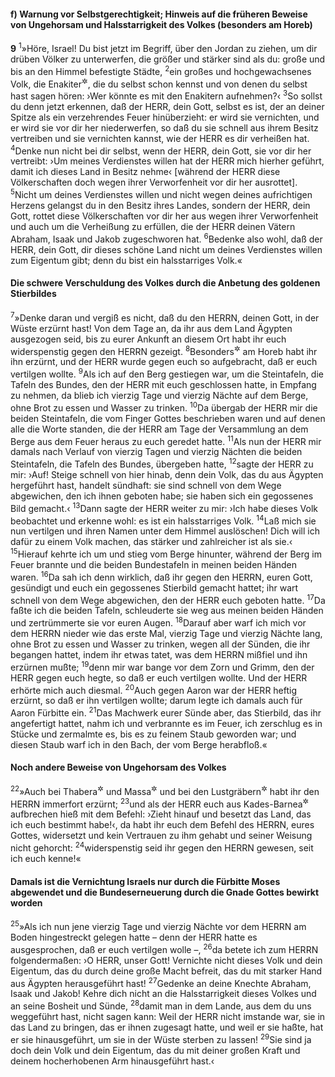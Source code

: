 #### f) Warnung vor Selbstgerechtigkeit; Hinweis auf die früheren Beweise von Ungehorsam und Halsstarrigkeit des Volkes (besonders am Horeb)

__9__
<sup>1</sup>»Höre, Israel! Du bist jetzt im Begriff, über den Jordan zu ziehen, um dir drüben Völker zu unterwerfen, die größer und stärker sind als du: große und bis an den Himmel befestigte Städte,
<sup>2</sup>ein großes und hochgewachsenes Volk, die Enakiter<sup title="4.Mose 13,33">&#x2732;</sup>, die du selbst schon kennst und von denen du selbst hast sagen hören: ›Wer könnte es mit den Enakitern aufnehmen?‹
<sup>3</sup>So sollst du denn jetzt erkennen, daß der HERR, dein Gott, selbst es ist, der an deiner Spitze als ein verzehrendes Feuer hinüberzieht: er wird sie vernichten, und er wird sie vor dir her niederwerfen, so daß du sie schnell aus ihrem Besitz vertreiben und sie vernichten kannst, wie der HERR es dir verheißen hat.
<sup>4</sup>Denke nun nicht bei dir selbst, wenn der HERR, dein Gott, sie vor dir her vertreibt: ›Um meines Verdienstes willen hat der HERR mich hierher geführt, damit ich dieses Land in Besitz nehme‹ [während der HERR diese Völkerschaften doch wegen ihrer Verworfenheit vor dir her ausrottet].
<sup>5</sup>Nicht um deines Verdienstes willen und nicht wegen deines aufrichtigen Herzens gelangst du in den Besitz ihres Landes, sondern der HERR, dein Gott, rottet diese Völkerschaften vor dir her aus wegen ihrer Verworfenheit und auch um die Verheißung zu erfüllen, die der HERR deinen Vätern Abraham, Isaak und Jakob zugeschworen hat.
<sup>6</sup>Bedenke also wohl, daß der HERR, dein Gott, dir dieses schöne Land nicht um deines Verdienstes willen zum Eigentum gibt; denn du bist ein halsstarriges Volk.«

#### Die schwere Verschuldung des Volkes durch die Anbetung des goldenen Stierbildes

<sup>7</sup>»Denke daran und vergiß es nicht, daß du den HERRN, deinen Gott, in der Wüste erzürnt hast! Von dem Tage an, da ihr aus dem Land Ägypten ausgezogen seid, bis zu eurer Ankunft an diesem Ort habt ihr euch widerspenstig gegen den HERRN gezeigt.
<sup>8</sup>Besonders<sup title="oder: schon">&#x2732;</sup> am Horeb habt ihr ihn erzürnt, und der HERR wurde gegen euch so aufgebracht, daß er euch vertilgen wollte.
<sup>9</sup>Als ich auf den Berg gestiegen war, um die Steintafeln, die Tafeln des Bundes, den der HERR mit euch geschlossen hatte, in Empfang zu nehmen, da blieb ich vierzig Tage und vierzig Nächte auf dem Berge, ohne Brot zu essen und Wasser zu trinken.
<sup>10</sup>Da übergab der HERR mir die beiden Steintafeln, die vom Finger Gottes beschrieben waren und auf denen alle die Worte standen, die der HERR am Tage der Versammlung an dem Berge aus dem Feuer heraus zu euch geredet hatte.
<sup>11</sup>Als nun der HERR mir damals nach Verlauf von vierzig Tagen und vierzig Nächten die beiden Steintafeln, die Tafeln des Bundes, übergeben hatte,
<sup>12</sup>sagte der HERR zu mir: ›Auf! Steige schnell von hier hinab, denn dein Volk, das du aus Ägypten hergeführt hast, handelt sündhaft: sie sind schnell von dem Wege abgewichen, den ich ihnen geboten habe; sie haben sich ein gegossenes Bild gemacht.‹
<sup>13</sup>Dann sagte der HERR weiter zu mir: ›Ich habe dieses Volk beobachtet und erkenne wohl: es ist ein halsstarriges Volk.
<sup>14</sup>Laß mich sie nun vertilgen und ihren Namen unter dem Himmel auslöschen! Dich will ich dafür zu einem Volk machen, das stärker und zahlreicher ist als sie.‹
<sup>15</sup>Hierauf kehrte ich um und stieg vom Berge hinunter, während der Berg im Feuer brannte und die beiden Bundestafeln in meinen beiden Händen waren.
<sup>16</sup>Da sah ich denn wirklich, daß ihr gegen den HERRN, euren Gott, gesündigt und euch ein gegossenes Stierbild gemacht hattet; ihr wart schnell von dem Wege abgewichen, den der HERR euch geboten hatte.
<sup>17</sup>Da faßte ich die beiden Tafeln, schleuderte sie weg aus meinen beiden Händen und zertrümmerte sie vor euren Augen.
<sup>18</sup>Darauf aber warf ich mich vor dem HERRN nieder wie das erste Mal, vierzig Tage und vierzig Nächte lang, ohne Brot zu essen und Wasser zu trinken, wegen all der Sünden, die ihr begangen hattet, indem ihr etwas tatet, was dem HERRN mißfiel und ihn erzürnen mußte;
<sup>19</sup>denn mir war bange vor dem Zorn und Grimm, den der HERR gegen euch hegte, so daß er euch vertilgen wollte. Und der HERR erhörte mich auch diesmal.
<sup>20</sup>Auch gegen Aaron war der HERR heftig erzürnt, so daß er ihn vertilgen wollte; darum legte ich damals auch für Aaron Fürbitte ein.
<sup>21</sup>Das Machwerk eurer Sünde aber, das Stierbild, das ihr angefertigt hattet, nahm ich und verbrannte es im Feuer, ich zerschlug es in Stücke und zermalmte es, bis es zu feinem Staub geworden war; und diesen Staub warf ich in den Bach, der vom Berge herabfloß.«

#### Noch andere Beweise von Ungehorsam des Volkes

<sup>22</sup>»Auch bei Thabera<sup title="4.Mose 11,1-3">&#x2732;</sup> und Massa<sup title="2.Mose 17,2-7">&#x2732;</sup> und bei den Lustgräbern<sup title="4.Mose 11,4-34">&#x2732;</sup> habt ihr den HERRN immerfort erzürnt;
<sup>23</sup>und als der HERR euch aus Kades-Barnea<sup title="4.Mose 13">&#x2732;</sup> aufbrechen hieß mit dem Befehl: ›Zieht hinauf und besetzt das Land, das ich euch bestimmt habe!‹, da habt ihr euch dem Befehl des HERRN, eures Gottes, widersetzt und kein Vertrauen zu ihm gehabt und seiner Weisung nicht gehorcht:
<sup>24</sup>widerspenstig seid ihr gegen den HERRN gewesen, seit ich euch kenne!«

#### Damals ist die Vernichtung Israels nur durch die Fürbitte Moses abgewendet und die Bundeserneuerung durch die Gnade Gottes bewirkt worden

<sup>25</sup>»Als ich nun jene vierzig Tage und vierzig Nächte vor dem HERRN am Boden hingestreckt gelegen hatte – denn der HERR hatte es ausgesprochen, daß er euch vertilgen wolle –,
<sup>26</sup>da betete ich zum HERRN folgendermaßen: ›O HERR, unser Gott! Vernichte nicht dieses Volk und dein Eigentum, das du durch deine große Macht befreit, das du mit starker Hand aus Ägypten herausgeführt hast!
<sup>27</sup>Gedenke an deine Knechte Abraham, Isaak und Jakob! Kehre dich nicht an die Halsstarrigkeit dieses Volkes und an seine Bosheit und Sünde,
<sup>28</sup>damit man in dem Lande, aus dem du uns weggeführt hast, nicht sagen kann: Weil der HERR nicht imstande war, sie in das Land zu bringen, das er ihnen zugesagt hatte, und weil er sie haßte, hat er sie hinausgeführt, um sie in der Wüste sterben zu lassen!
<sup>29</sup>Sie sind ja doch dein Volk und dein Eigentum, das du mit deiner großen Kraft und deinem hocherhobenen Arm hinausgeführt hast.‹
